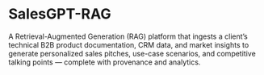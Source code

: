 # SalesGPT-RAG
A Retrieval-Augmented Generation (RAG) platform that ingests a client’s technical B2B product documentation, CRM data, and market insights to generate personalized sales pitches, use-case scenarios, and competitive talking points — complete with provenance and analytics.
